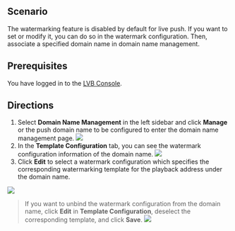 ## Scenario

The watermarking feature is disabled by default for live push. If you want to set or modify it, you can do so in the watermark configuration. Then, associate a specified domain name in domain name management.

## Prerequisites

You have logged in to the [LVB Console](https://console.cloud.tencent.com/live).

## Directions

1. 	Select **Domain Name Management** in the left sidebar and click **Manage** or the push domain name to be configured to enter the domain name management page.
 ![](https://main.qcloudimg.com/raw/12a327e9585e56eb2ad00aa6d147055d.png)
2. 	In the **Template Configuration** tab, you can see the watermark configuration information of the domain name.
![](https://main.qcloudimg.com/raw/09dea06f590e5817fcb93d0fe48a7504.png)
3. 	Click **Edit** to select a watermark configuration which specifies the corresponding watermarking template for the playback address under the domain name.

![](https://main.qcloudimg.com/raw/6ffa50ddcae578db71bed6d62d548643.png)


>If you want to unbind the watermark configuration from the domain name, click **Edit** in **Template Configuration**, deselect the corresponding template, and click **Save**.
![](https://main.qcloudimg.com/raw/94a9695a9b3f824356de93bbdd004822.png)
